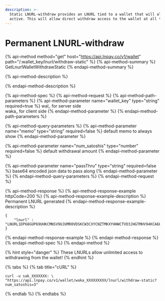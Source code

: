 ```yaml
---
description: >-
  Static LNURL-withdraw provides an LNURL tied to a wallet that will always be
  active. This will allow direct withdraw access to the wallet at all times.
---
```


# Permanent LNURL-withdraw

{% api-method method="get" host="https://api.lnpay.co/v1/wallet" path="/:wallet\_key/lnurl/withdraw-static" %}
{% api-method-summary %}
GetLnurlWalletWithdrawStatic
{% endapi-method-summary %}

{% api-method-description %}

{% endapi-method-description %}

{% api-method-spec %}
{% api-method-request %}
{% api-method-path-parameters %}
{% api-method-parameter name="wallet\_key" type="string" required=true %}
wal\_ for server side  
waka\_ for client side
{% endapi-method-parameter %}
{% endapi-method-path-parameters %}

{% api-method-query-parameters %}
{% api-method-parameter name="memo" type="string" required=false %}
default memo to always show
{% endapi-method-parameter %}

{% api-method-parameter name="num\_satoshis" type="number" required=false %}
default withdrawal amount
{% endapi-method-parameter %}

{% api-method-parameter name="passThru" type="string" required=false %}
base64 encoded json data to pass along
{% endapi-method-parameter %}
{% endapi-method-query-parameters %}
{% endapi-method-request %}

{% api-method-response %}
{% api-method-response-example httpCode=200 %}
{% api-method-response-example-description %}
Permanent LNURL generated
{% endapi-method-response-example-description %}

```
{
    "lnurl" : "LNURL1DP68GUP69UHKCMNSV9UJUMR0VDSKCW3CXYCNZTMKXYHHWCTVD3JHGTMHV94KCA6L23XX27JCDAA82M2R0F8XKV6FF9HXVVMTX9F8XU30D3H82UNV94C8YMMRV4EHX0MWW4K47UMPW3HHX6RFWV7NYFNDV4KK702EDAXX7DJTWCJ"
}
```
{% endapi-method-response-example %}
{% endapi-method-response %}
{% endapi-method-spec %}
{% endapi-method %}

{% hint style="danger" %}
These LNURLs allow unlimited access to withdrawing from the wallet!
{% endhint %}

{% tabs %}
{% tab title="cURL" %}
```text
curl -u sak_XXXXXXX: \
"https://api.lnpay.co/v1/wallet/waka_XXXXXXXXX/lnurl/withdraw-static?num_satoshis=3"
```
{% endtab %}
{% endtabs %}

